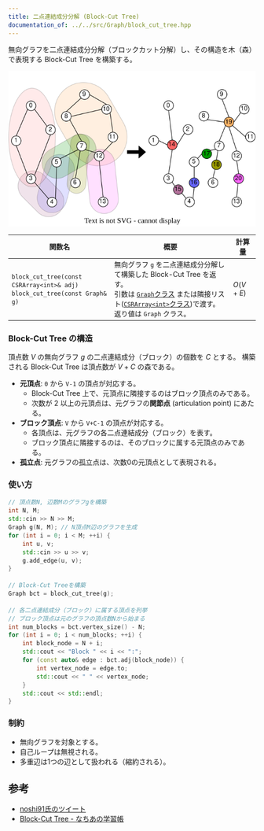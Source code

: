 ```yaml
---
title: 二点連結成分分解 (Block-Cut Tree)
documentation_of: ../../src/Graph/block_cut_tree.hpp
---
```


無向グラフを二点連結成分分解（ブロックカット分解）し、その構造を木（森）で表現する Block-Cut Tree を構築する。

![図：左が元グラフ、右が構築されたBlock-Cut Tree。丸が元頂点、四角が二点連結成分（ブロック）を表す頂点。](https://github.com/hashiryo/Library/blob/master/img/bct.drawio.svg?raw=true)

|関数名|概要|計算量|
|---|---|---|
|`block_cut_tree(const CSRArray<int>& adj)` <br> `block_cut_tree(const Graph& g)` |無向グラフ `g` を二点連結成分分解して構築した Block-Cut Tree を返す。 <br> 引数は [`Graph`クラス](Graph.hpp) または隣接リスト([`CSRArray<int>`クラス](../Internal/ListRange.hpp))で渡す。 <br> 返り値は `Graph` クラス。|$O(V+E)$ |

### Block-Cut Tree の構造

頂点数 $V$ の無向グラフ $g$ の二点連結成分（ブロック）の個数を $C$ とする。
構築される Block-Cut Tree は頂点数が $V+C$ の森である。

- **元頂点**: `0` から `V-1` の頂点が対応する。
  - Block-Cut Tree 上で、元頂点に隣接するのはブロック頂点のみである。
  - 次数が 2 以上の元頂点は、元グラフの**関節点** (articulation point) にあたる。
- **ブロック頂点**: `V` から `V+C-1` の頂点が対応する。
  - 各頂点は、元グラフの各二点連結成分（ブロック）を表す。
  - ブロック頂点に隣接するのは、そのブロックに属する元頂点のみである。
- **孤立点**: 元グラフの孤立点は、次数0の元頂点として表現される。

### 使い方

```cpp
// 頂点数N, 辺数Mのグラフgを構築
int N, M;
std::cin >> N >> M;
Graph g(N, M); // N頂点M辺のグラフを生成
for (int i = 0; i < M; ++i) {
    int u, v;
    std::cin >> u >> v;
    g.add_edge(u, v);
}

// Block-Cut Treeを構築
Graph bct = block_cut_tree(g);

// 各二点連結成分（ブロック）に属する頂点を列挙
// ブロック頂点は元のグラフの頂点数Nから始まる
int num_blocks = bct.vertex_size() - N;
for (int i = 0; i < num_blocks; ++i) {
    int block_node = N + i;
    std::cout << "Block " << i << ":";
    for (const auto& edge : bct.adj(block_node)) {
        int vertex_node = edge.to;
        std::cout << " " << vertex_node;
    }
    std::cout << std::endl;
}
```

### 制約
- 無向グラフを対象とする。
- 自己ループは無視される。
- 多重辺は1つの辺として扱われる（縮約される）。

## 参考
- [noshi91氏のツイート](https://twitter.com/noshi91/status/1529858538650374144)
- [Block-Cut Tree - なちあの学習帳](https://nachiavivias.github.io/cp-library/column/2022/01.html)